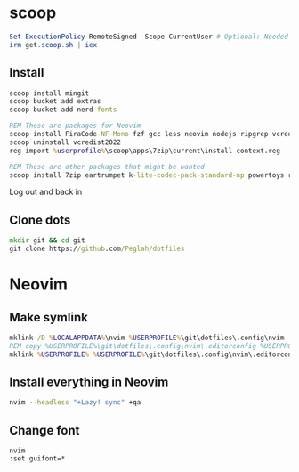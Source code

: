 # scoop
```powershell
Set-ExecutionPolicy RemoteSigned -Scope CurrentUser # Optional: Needed to run a remote script the first time
irm get.scoop.sh | iex
```

## Install
```cmd
scoop install mingit
scoop bucket add extras
scoop bucket add nerd-fonts

REM These are packages for Neovim
scoop install FiraCode-NF-Mono fzf gcc less neovim nodejs ripgrep vcredist2022 wezterm
scoop uninstall vcredist2022
reg import %userprofile%\scoop\apps\7zip\current\install-context.reg

REM These are other packages that might be wanted
scoop install 7zip eartrumpet k-lite-codec-pack-standard-np powertoys rainmeter sharex slack spotify streamlink taskbarx telegram youtube-music
```

Log out and back in

## Clone dots
```cmd
mkdir git && cd git
git clone https://github.com/Peglah/dotfiles
```

# Neovim
## Make symlink
```cmd
mklink /D %LOCALAPPDATA%\nvim %USERPROFILE%\git\dotfiles\.config\nvim
REM copy %USERPROFILE%\git\dotfiles\.config\nvim\.editorconfig %USERPROFILE%
mklink %USERPROFILE% %USERPROFILE%\git\dotfiles\.config\nvim\.editorconfig
```

## Install everything in Neovim
```cmd
nvim --headless "+Lazy! sync" +qa
```

## Change font
```
nvim
:set guifont=*
```
